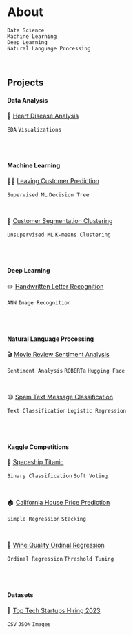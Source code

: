 # About

```
Data Science
Machine Learning
Deep Learning
Natural Language Processing
```
<br>

## Projects

#### Data Analysis
💊 [Heart Disease Analysis](https://github.com/chickooooo/heart_disease_analysis)

`EDA` `Visualizations`

<br>
<br>

#### Machine Learning

🏃‍♂️ [Leaving Customer Prediction](https://github.com/chickooooo/leaving_customer)<br>

`Supervised ML` `Decision Tree`

<br>

🛒 [Customer Segmentation Clustering](https://github.com/chickooooo/customer_segmentation)

`Unsupervised ML` `K-means Clustering`

<br>
<br>

#### Deep Learning

✏️ [Handwritten Letter Recognition](https://github.com/chickooooo/handwritten_letter_recognition)

`ANN` `Image Recognition`

<br>
<br>

#### Natural Language Processing

🎬 [Movie Review Sentiment Analysis](https://github.com/chickooooo/movie_review_sentiment_analysis)

`Sentiment Analysis` `ROBERTa` `Hugging Face`

<br>

😩 [Spam Text Message Classification](https://github.com/chickooooo/spam_message_classification)

`Text Classification` `Logistic Regression`

<br>
<br>

#### Kaggle Competitions

🚀 [Spaceship Titanic](https://github.com/chickooooo/space_titanic_2)

`Binary Classification` `Soft Voting`

<br>

🏠 [California House Price Prediction](https://github.com/chickooooo/california_housing_2)

`Simple Regression` `Stacking`

<br>

🍷 [Wine Quality Ordinal Regression](https://github.com/chickooooo/wine_quality)

`Ordinal Regression` `Threshold Tuning`

<br>
<br>

#### Datasets

🦄 [Top Tech Startups Hiring 2023](https://github.com/chickooooo/top_tech_startups_hiring)

`CSV` `JSON` `Images`
